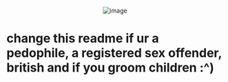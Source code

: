 <div align="center">

![image](https://user-images.githubusercontent.com/43454376/143786414-f9aaa68b-1f5e-48d7-aecb-d89d379cc719.png)
  
</div>

# change this readme if ur a pedophile, a registered sex offender, british and if you groom children :^)
